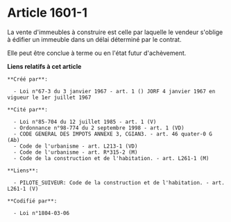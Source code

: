 # Article 1601-1

La vente d'immeubles à construire est celle par laquelle le vendeur s'oblige à édifier un immeuble dans un délai déterminé
par le contrat.

Elle peut être conclue à terme ou en l'état futur d'achèvement.

**Liens relatifs à cet article**

	**Créé par**:

	  - Loi n°67-3 du 3 janvier 1967 - art. 1 () JORF 4 janvier 1967 en vigueur le 1er juillet 1967

	**Cité par**:

	  - Loi n°85-704 du 12 juillet 1985 - art. 1 (V)
	  - Ordonnance n°98-774 du 2 septembre 1998 - art. 1 (VD)
	  - CODE GENERAL DES IMPOTS ANNEXE 3, CGIAN3. - art. 46 quater-0 G (Ab)
	  - Code de l'urbanisme - art. L213-1 (VD)
	  - Code de l'urbanisme - art. R*315-2 (M)
	  - Code de la construction et de l'habitation. - art. L261-1 (M)

	**Liens**:

	  - PILOTE_SUIVEUR: Code de la construction et de l'habitation. - art. L261-1 (V)

	**Codifié par**:

	  - Loi n°1804-03-06

